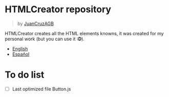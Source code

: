 # HTMLCreator repository
> by [JuanCruzAGB](https://github.com/JuanCruzAGB)

HTMLCreator creates all the HTML elements knowns, it was created for my personal work (but you can use it **:D**).

 - [English](https://github.com/JuanCruzAGB/HTMLCreator/blob/master/doc/en.md)
 - [Español](https://github.com/JuanCruzAGB/HTMLCreator/blob/master/doc/es.md)

# To do list
 - [ ] Last optimized file Button.js